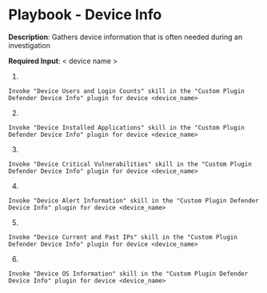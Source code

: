 # Playbook - Device Info 

**Description**: Gathers device information that is often needed during an investigation

**Required Input**: < device name >

1. 
 ```
Invoke "Device Users and Login Counts" skill in the "Custom Plugin Defender Device Info" plugin for device <device_name>
 ```
2.  
 ```
Invoke "Device Installed Applications" skill in the "Custom Plugin Defender Device Info" plugin for device <device_name>
 ```
 3. 
 ```
Invoke "Device Critical Vulnerabilities" skill in the "Custom Plugin Defender Device Info" plugin for device <device_name>
 ```
 4. 
 ```
Invoke "Device Alert Information" skill in the "Custom Plugin Defender Device Info" plugin for device <device_name>
 ```
 5. 
 ```
Invoke "Device Current and Past IPs" skill in the "Custom Plugin Defender Device Info" plugin for device <device_name>
 ```
 6. 
 ```
Invoke "Device OS Information" skill in the "Custom Plugin Defender Device Info" plugin for device <device_name>
 ```